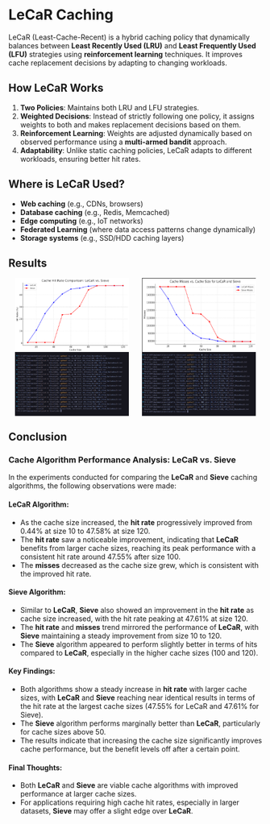 # LeCaR Caching

LeCaR (Least-Cache-Recent) is a hybrid caching policy that dynamically balances between **Least Recently Used (LRU)** and **Least Frequently Used (LFU)** strategies using **reinforcement learning** techniques. It improves cache replacement decisions by adapting to changing workloads.

## How LeCaR Works
1. **Two Policies**: Maintains both LRU and LFU strategies.
2. **Weighted Decisions**: Instead of strictly following one policy, it assigns weights to both and makes replacement decisions based on them.
3. **Reinforcement Learning**: Weights are adjusted dynamically based on observed performance using a **multi-armed bandit** approach.
4. **Adaptability**: Unlike static caching policies, LeCaR adapts to different workloads, ensuring better hit rates.

## Where is LeCaR Used?
- **Web caching** (e.g., CDNs, browsers)
- **Database caching** (e.g., Redis, Memcached)
- **Edge computing** (e.g., IoT networks)
- **Federated Learning** (where data access patterns change dynamically)
- **Storage systems** (e.g., SSD/HDD caching layers)


## Results

<div style="display: flex; justify-content: space-around;">
  <img src="Images/HitGraph.png" alt="Hit Graph" style="width: 45%;"/>
  <img src="Images/MissGraph.png" alt="Miss Graph" style="width: 45%;"/>
</div>

<div style="display: flex; justify-content: space-around;">
  <img src="Images/Lecar.png" alt="LeCaR Graph" style="width: 45%;"/>
  <img src="Images/Sieve_data.png" alt="Sieve Data Graph" style="width: 45%;"/>
</div>



## Conclusion

### Cache Algorithm Performance Analysis: LeCaR vs. Sieve

In the experiments conducted for comparing the **LeCaR** and **Sieve** caching algorithms, the following observations were made:

#### LeCaR Algorithm:
- As the cache size increased, the **hit rate** progressively improved from 0.44% at size 10 to 47.58% at size 120.
- The **hit rate** saw a noticeable improvement, indicating that **LeCaR** benefits from larger cache sizes, reaching its peak performance with a consistent hit rate around 47.55% after size 100.
- The **misses** decreased as the cache size grew, which is consistent with the improved hit rate.

#### Sieve Algorithm:
- Similar to **LeCaR**, **Sieve** also showed an improvement in the **hit rate** as cache size increased, with the hit rate peaking at 47.61% at size 120.
- The **hit rate** and **misses** trend mirrored the performance of **LeCaR**, with **Sieve** maintaining a steady improvement from size 10 to 120.
- The **Sieve** algorithm appeared to perform slightly better in terms of hits compared to **LeCaR**, especially in the higher cache sizes (100 and 120).

#### Key Findings:
- Both algorithms show a steady increase in **hit rate** with larger cache sizes, with **LeCaR** and **Sieve** reaching near identical results in terms of the hit rate at the largest cache sizes (47.55% for LeCaR and 47.61% for Sieve).
- The **Sieve** algorithm performs marginally better than **LeCaR**, particularly for cache sizes above 50.
- The results indicate that increasing the cache size significantly improves cache performance, but the benefit levels off after a certain point.

#### Final Thoughts:
- Both **LeCaR** and **Sieve** are viable cache algorithms with improved performance at larger cache sizes.
- For applications requiring high cache hit rates, especially in larger datasets, **Sieve** may offer a slight edge over **LeCaR**.
